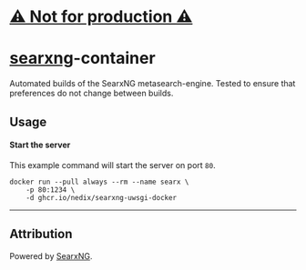 # [⚠️ Not for production ⚠️](https://github.com/nedix/searxng-uwsgi-docker/issues/30)

# [searxng]-container

Automated builds of the SearxNG metasearch-engine. Tested to ensure that preferences do not change between builds.

## Usage

#### Start the server

This example command will start the server on port `80`.

```shell
docker run --pull always --rm --name searx \
    -p 80:1234 \
    -d ghcr.io/nedix/searxng-uwsgi-docker
```

<hr>

## Attribution

Powered by [SearxNG].

[SearxNG]: https://github.com/searxng/searxng
